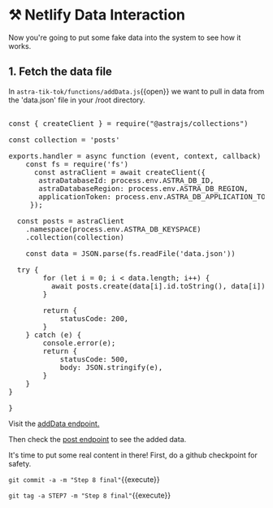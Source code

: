 # ⚒️ Netlify Data Interaction

Now you're going to put some fake data into the system to see how it works.

## 1. Fetch the data file

In `astra-tik-tok/functions/addData.js`{{open}} we want to pull in data from the 'data.json' file in your /root directory.

<pre class="file" data-filename="astra-tik-toc/functions/addData.js" data-target="replace">

const { createClient } = require("@astrajs/collections")

const collection = 'posts'

exports.handler = async function (event, context, callback) {
    const fs = require('fs')
      const astraClient = await createClient({
       astraDatabaseId: process.env.ASTRA_DB_ID,
       astraDatabaseRegion: process.env.ASTRA_DB_REGION,
       applicationToken: process.env.ASTRA_DB_APPLICATION_TOKEN,
     });

  const posts = astraClient
    .namespace(process.env.ASTRA_DB_KEYSPACE)
    .collection(collection)

    const data = JSON.parse(fs.readFile('data.json'))

  try {
        for (let i = 0; i < data.length; i++) {
          await posts.create(data[i].id.toString(), data[i])
        }

        return {
            statusCode: 200,
        }
    } catch (e) {
        console.error(e);
        return {
            statusCode: 500,
            body: JSON.stringify(e),
        }
    }
}

}   
</pre> 

Visit the <a href="https://[[HOST_SUBDOMAIN]]-8888-[[KATACODA_HOST]].environments.katacoda.com/.netlify/functions/addData">addData endpoint.</a>

Then check the <a href="https://[[HOST_SUBDOMAIN]]-8888-[[KATACODA_HOST]].environments.katacoda.com/.netlify/functions/post">post endpoint</a> to see the added data.


It's time to put some real content in there!  First, do a github checkpoint for safety.

`git commit -a -m "Step 8 final"`{{execute}}

`git tag -a STEP7 -m "Step 8 final"`{{execute}}

